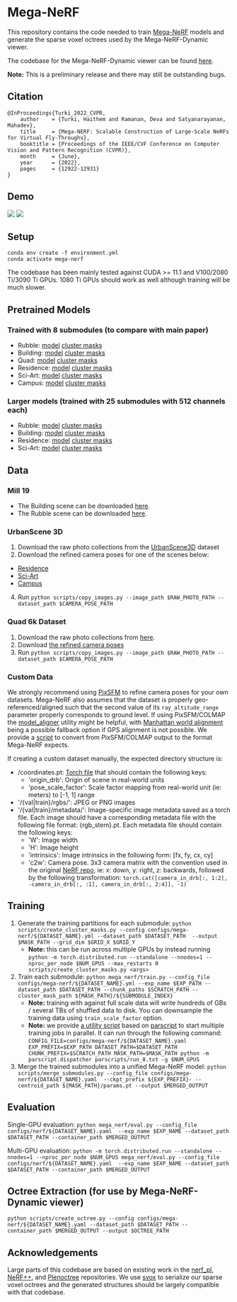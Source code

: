 # Mega-NeRF

This repository contains the code needed to train [Mega-NeRF](https://meganerf.cmusatyalab.org/) models and generate the sparse voxel octrees used by the Mega-NeRF-Dynamic viewer.

The codebase for the Mega-NeRF-Dynamic viewer can be found [here](https://github.com/cmusatyalab/mega-nerf-viewer).

**Note:** This is a preliminary release and there may still be outstanding bugs.

## Citation

```
@InProceedings{Turki_2022_CVPR,
    author    = {Turki, Haithem and Ramanan, Deva and Satyanarayanan, Mahadev},
    title     = {Mega-NERF: Scalable Construction of Large-Scale NeRFs for Virtual Fly-Throughs},
    booktitle = {Proceedings of the IEEE/CVF Conference on Computer Vision and Pattern Recognition (CVPR)},
    month     = {June},
    year      = {2022},
    pages     = {12922-12931}
}
```

## Demo
![](demo/rubble-orbit.gif)
![](demo/building-orbit.gif)

## Setup

```
conda env create -f environment.yml
conda activate mega-nerf
```

The codebase has been mainly tested against CUDA >= 11.1 and V100/2080 Ti/3090 Ti GPUs. 1080 Ti GPUs should work as well although training will be much slower.

## Pretrained Models

### Trained with 8 submodules (to compare with main paper)

- Rubble: [model](https://storage.cmusatyalab.org/mega-nerf-data/rubble-pixsfm-8.pt) [cluster masks](https://storage.cmusatyalab.org/mega-nerf-data/rubble-pixsfm-grid-8.tgz)
- Building: [model](https://storage.cmusatyalab.org/mega-nerf-data/building-pixsfm-8.pt) [cluster masks](https://storage.cmusatyalab.org/mega-nerf-data/building-pixsfm-grid-8.tgz)
- Quad: [model](https://storage.cmusatyalab.org/mega-nerf-data/quad-pixsfm-8.pt) [cluster masks](https://storage.cmusatyalab.org/mega-nerf-data/quad-pixsfm-grid-8.tgz)
- Residence: [model](https://storage.cmusatyalab.org/mega-nerf-data/residence-pixsfm-8.pt) [cluster masks](https://storage.cmusatyalab.org/mega-nerf-data/residence-pixsfm-grid-8.tgz)
- Sci-Art: [model](https://storage.cmusatyalab.org/mega-nerf-data/sci-art-pixsfm-8.pt) [cluster masks](https://storage.cmusatyalab.org/mega-nerf-data/sci-art-pixsfm-grid-8.tgz)
- Campus: [model](https://storage.cmusatyalab.org/mega-nerf-data/campus-pixsfm-8.pt) [cluster masks](https://storage.cmusatyalab.org/mega-nerf-data/campus-pixsfm-grid-8.tgz)

### Larger models (trained with 25 submodules with 512 channels each)

- Rubble: [model](https://storage.cmusatyalab.org/mega-nerf-data/rubble-pixsfm-25-w-512.pt) [cluster masks](https://storage.cmusatyalab.org/mega-nerf-data/rubble-pixsfm-grid-25.tgz)
- Building: [model](https://storage.cmusatyalab.org/mega-nerf-data/building-pixsfm-25-w-512.pt) [cluster masks](https://storage.cmusatyalab.org/mega-nerf-data/building-pixsfm-grid-25.tgz)
- Residence: [model](https://storage.cmusatyalab.org/mega-nerf-data/residence-pixsfm-25-w-512.pt) [cluster masks](https://storage.cmusatyalab.org/mega-nerf-data/residence-pixsfm-grid-25.tgz)
- Sci-Art: [model](https://storage.cmusatyalab.org/mega-nerf-data/sci-art-pixsfm-25-w-512.pt) [cluster masks](https://storage.cmusatyalab.org/mega-nerf-data/sci-art-pixsfm-grid-25.tgz)

## Data

### Mill 19

- The Building scene can be downloaded [here](https://storage.cmusatyalab.org/mega-nerf-data/building-pixsfm.tgz).
- The Rubble scene can be downloaded [here](https://storage.cmusatyalab.org/mega-nerf-data/rubble-pixsfm.tgz).

### UrbanScene 3D

1. Download the raw photo collections from the [UrbanScene3D](https://vcc.tech/UrbanScene3D/) dataset
2. Download the refined camera poses for one of the scenes below:
  - [Residence](https://storage.cmusatyalab.org/mega-nerf-data/residence-pixsfm.tgz)
  - [Sci-Art](https://storage.cmusatyalab.org/mega-nerf-data/sci-art-pixsfm.tgz)
  - [Campus](https://storage.cmusatyalab.org/mega-nerf-data/campus-pixsfm.tgz)
4. Run ```python scripts/copy_images.py --image_path $RAW_PHOTO_PATH --dataset_path $CAMERA_POSE_PATH```

### Quad 6k Dataset

1. Download the raw photo collections from [here](http://vision.soic.indiana.edu/disco_files/ArtsQuad_dataset.tar).
2. Download [the refined camera poses](https://storage.cmusatyalab.org/mega-nerf-data/quad-pixsfm.tgz)
3. Run ```python scripts/copy_images.py --image_path $RAW_PHOTO_PATH --dataset_path $CAMERA_POSE_PATH```

### Custom Data

We strongly recommend using [PixSFM](https://github.com/cvg/pixel-perfect-sfm) to refine camera poses for your own datasets. Mega-NeRF also assumes that the dataset is properly geo-referenced/aligned such that the second value of its `ray_altitude_range` parameter properly corresponds to ground level. If using PixSFM/COLMAP the [model_aligner](https://colmap.github.io/faq.html#geo-registration) utility might be helpful, with [Manhattan world alignment](https://colmap.github.io/faq.html#manhattan-world-alignment) being a possible fallback option if GPS alignment is not possible. We provide a [script](https://github.com/cmusatyalab/mega-nerf/blob/main/scripts/colmap_to_mega_nerf.py) to convert from PixSFM/COLMAP output to the format Mega-NeRF expects.

If creating a custom dataset manually, the expected directory structure is:
- /coordinates.pt: [Torch file](https://pytorch.org/docs/stable/generated/torch.save.html) that should contain the following keys:
  - 'origin_drb': Origin of scene in real-world units
  - 'pose_scale_factor': Scale factor mapping from real-world unit (ie: meters) to [-1, 1] range
- '/{val|train}/rgbs/': JPEG or PNG images
- '/{val|train}/metadata/': Image-specific image metadata saved as a torch file. Each image should have a corresponding metadata file with the following file format: {rgb_stem}.pt. Each metadata file should contain the following keys:
  - 'W': Image width
  - 'H': Image height
  - 'intrinsics': Image intrinsics in the following form: [fx, fy, cx, cy]
  - 'c2w': Camera pose. 3x3 camera matrix with the convention used in the original [NeRF repo](https://github.com/bmild/nerf), ie: x: down, y: right, z: backwards, followed by the following transformation: ```torch.cat([camera_in_drb[:, 1:2], -camera_in_drb[:, :1], camera_in_drb[:, 2:4]], -1)```

## Training

1. Generate the training partitions for each submodule: ```python scripts/create_cluster_masks.py --config configs/mega-nerf/${DATASET_NAME}.yml --dataset_path $DATASET_PATH  --output $MASK_PATH --grid_dim $GRID_X $GRID_Y```
    - **Note:** this can be run across multiple GPUs by instead running ```python -m torch.distributed.run --standalone --nnodes=1 --nproc_per_node $NUM_GPUS --max_restarts 0 scripts/create_cluster_masks.py <args>```
2. Train each submodule: ```python mega_nerf/train.py --config_file configs/mega-nerf/${DATASET_NAME}.yml --exp_name $EXP_PATH --dataset_path $DATASET_PATH --chunk_paths $SCRATCH_PATH --cluster_mask_path ${MASK_PATH}/${SUBMODULE_INDEX}```
    - **Note:** training with against full scale data will write hundreds of GBs / several TBs of shuffled data to disk. You can downsample the training data using ```train_scale_factor``` option.
    - **Note:** we provide [a utility script](parscripts/run_8.txt) based on [parscript](https://github.com/mtli/parscript) to start multiple training jobs in parallel. It can run through the following command: ```CONFIG_FILE=configs/mega-nerf/${DATASET_NAME}.yaml EXP_PREFIX=$EXP_PATH DATASET_PATH=$DATASET_PATH CHUNK_PREFIX=$SCRATCH_PATH MASK_PATH=$MASK_PATH python -m parscript.dispatcher parscripts/run_8.txt -g $NUM_GPUS```
3. Merge the trained submodules into a unified Mega-NeRF model: ```python scripts/merge_submodules.py --config_file configs/mega-nerf/${DATASET_NAME}.yaml  --ckpt_prefix ${EXP_PREFIX}- --centroid_path ${MASK_PATH}/params.pt --output $MERGED_OUTPUT```

## Evaluation

Single-GPU evaluation: ```python mega_nerf/eval.py --config_file configs/nerf/${DATASET_NAME}.yaml  --exp_name $EXP_NAME --dataset_path $DATASET_PATH --container_path $MERGED_OUTPUT```

Multi-GPU evaluation: ```python -m torch.distributed.run --standalone --nnodes=1 --nproc_per_node $NUM_GPUS mega_nerf/eval.py --config_file configs/nerf/${DATASET_NAME}.yaml  --exp_name $EXP_NAME --dataset_path $DATASET_PATH --container_path $MERGED_OUTPUT```

## Octree Extraction (for use by Mega-NeRF-Dynamic viewer)

```
python scripts/create_octree.py --config configs/mega-nerf/${DATASET_NAME}.yaml --dataset_path $DATASET_PATH --container_path $MERGED_OUTPUT --output $OCTREE_PATH
 ```

## Acknowledgements

Large parts of this codebase are based on existing work in the [nerf_pl](https://github.com/kwea123/nerf_pl), [NeRF++](https://github.com/Kai-46/nerfplusplus), and [Plenoctree](https://github.com/sxyu/plenoctree) repositories. We use [svox](https://github.com/sxyu/svox) to serialize our sparse voxel octrees and the generated structures should be largely compatible with that codebase.
